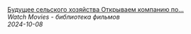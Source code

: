<!--2024-10-08 19:43:29-->
<div class="yb">
  <a class="nodecor" href="/posts.html?filmy/budushchee_selskogo_hozyajstva_otkryvaem_kompaniju_po_proizvodstvu_traktorov_motivaciya_lamborgini">
    <img class="preview" data-videoid="-Z6Romyp6IY" src="https://i2.ytimg.com/vi/-Z6Romyp6IY/hqdefault.jpg" align="middle" alt="">
  </a>
  <div class="inlbl text">
    <a class="nodecor" href="/posts.html?filmy/budushchee_selskogo_hozyajstva_otkryvaem_kompaniju_po_proizvodstvu_traktorov_motivaciya_lamborgini">Будущее сельского хозяйства  Открываем компанию по...</a><br>
    <i class="smaller2">Watch Movies - библиотека фильмов</i><br>
    <i class="smaller3">2024-10-08</i>
  </div>
</div>
